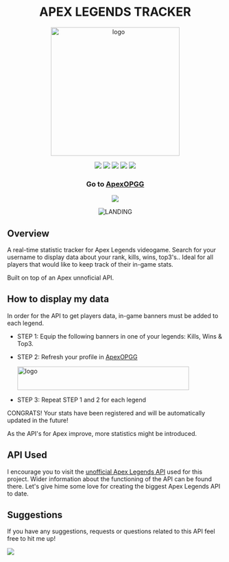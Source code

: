 <h1 align="center">APEX LEGENDS TRACKER</h1>
<p align="center">
    <img src="https://raw.githubusercontent.com/AdrianDanlos/ApexLegends/master/assets/apexlogo.png" alt="logo" width="300" height="300"/>
</p>

<p align="center">
    <img src="https://img.shields.io/badge/HTML-5-e34f26">
    <img src="https://img.shields.io/badge/CSS-3-orange">
    <img src="https://img.shields.io/badge/JavaScript-Last_Version-f7df1e">
    <img src="https://img.shields.io/badge/JQuery-v3.4.1-0769ad">
    <img src="https://img.shields.io/badge/License-MIT-green">
</p>

<h3 align="center">Go to 
  <a href="https://apex-opgg.herokuapp.com/" target="_blank">ApexOPGG</a>
</h3>

<p align="center">
    <img src="https://img.shields.io/badge/Version-1.0-green">
</p>

<p align="center">
    <img src="https://raw.githubusercontent.com/AdrianDanlos/ApexLegends/master/assets/landing-photo.jpg" alt="LANDING"/>
</p>


## Overview
A real-time statistic tracker for Apex Legends videogame. Search for your username to display data about your rank, kills, wins, top3's.. Ideal for all players that would like to keep track of their in-game stats.

Built on top of an Apex unnoficial API.

## How to display my data 
In order for the API to get players data, in-game banners must be added to each legend.

- STEP 1: Equip the following banners in one of your legends: Kills, Wins & Top3.
- STEP 2: Refresh your profile in <a href="https://apex-opgg.herokuapp.com/" target="_blank">ApexOPGG</a>

    <img src="https://raw.githubusercontent.com/AdrianDanlos/ApexLegends/master/assets/search.png" alt="logo" width="400" height="55"/>

- STEP 3: Repeat STEP 1 and 2 for each legend

CONGRATS! Your stats have been registered and will be automatically updated in the future!

As the API's for Apex improve, more statistics might be introduced.

## API Used
I encourage you to visit the <a href="https://github.com/HugoDerave/ApexLegendsAPI/">unofficial Apex Legends API</a> used for this project. 
Wider information about the functioning of the API can be found there. Let's give hime some love for creating the biggest Apex Legends API to date.

## Suggestions
<p>If you have any suggestions, requests or questions related to this API feel free to hit me up!</p> 
<a href="https://github.com/AdrianDanlos">
  <img src="https://img.shields.io/github/followers/AdrianDanlos?label=follow&style=social">
</a>
